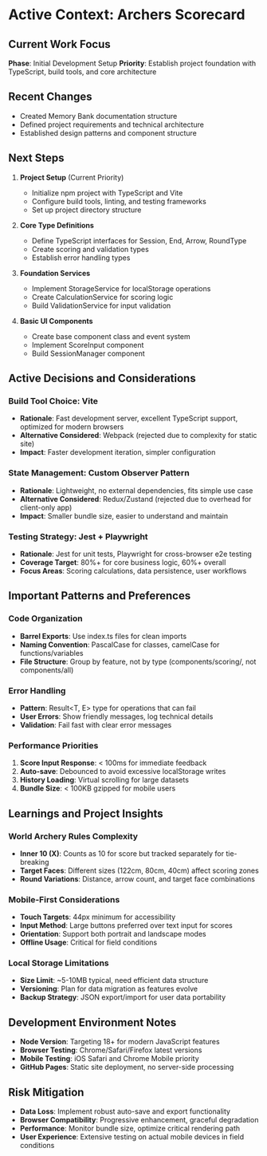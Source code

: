 # Active Context: Archers Scorecard

## Current Work Focus
**Phase**: Initial Development Setup
**Priority**: Establish project foundation with TypeScript, build tools, and core architecture

## Recent Changes
- Created Memory Bank documentation structure
- Defined project requirements and technical architecture
- Established design patterns and component structure

## Next Steps
1. **Project Setup** (Current Priority)
   - Initialize npm project with TypeScript and Vite
   - Configure build tools, linting, and testing frameworks
   - Set up project directory structure

2. **Core Type Definitions**
   - Define TypeScript interfaces for Session, End, Arrow, RoundType
   - Create scoring and validation types
   - Establish error handling types

3. **Foundation Services**
   - Implement StorageService for localStorage operations
   - Create CalculationService for scoring logic
   - Build ValidationService for input validation

4. **Basic UI Components**
   - Create base component class and event system
   - Implement ScoreInput component
   - Build SessionManager component

## Active Decisions and Considerations

### Build Tool Choice: Vite
- **Rationale**: Fast development server, excellent TypeScript support, optimized for modern browsers
- **Alternative Considered**: Webpack (rejected due to complexity for static site)
- **Impact**: Faster development iteration, simpler configuration

### State Management: Custom Observer Pattern
- **Rationale**: Lightweight, no external dependencies, fits simple use case
- **Alternative Considered**: Redux/Zustand (rejected due to overhead for client-only app)
- **Impact**: Smaller bundle size, easier to understand and maintain

### Testing Strategy: Jest + Playwright
- **Rationale**: Jest for unit tests, Playwright for cross-browser e2e testing
- **Coverage Target**: 80%+ for core business logic, 60%+ overall
- **Focus Areas**: Scoring calculations, data persistence, user workflows

## Important Patterns and Preferences

### Code Organization
- **Barrel Exports**: Use index.ts files for clean imports
- **Naming Convention**: PascalCase for classes, camelCase for functions/variables
- **File Structure**: Group by feature, not by type (components/scoring/, not components/all)

### Error Handling
- **Pattern**: Result<T, E> type for operations that can fail
- **User Errors**: Show friendly messages, log technical details
- **Validation**: Fail fast with clear error messages

### Performance Priorities
1. **Score Input Response**: < 100ms for immediate feedback
2. **Auto-save**: Debounced to avoid excessive localStorage writes
3. **History Loading**: Virtual scrolling for large datasets
4. **Bundle Size**: < 100KB gzipped for mobile users

## Learnings and Project Insights

### World Archery Rules Complexity
- **Inner 10 (X)**: Counts as 10 for score but tracked separately for tie-breaking
- **Target Faces**: Different sizes (122cm, 80cm, 40cm) affect scoring zones
- **Round Variations**: Distance, arrow count, and target face combinations

### Mobile-First Considerations
- **Touch Targets**: 44px minimum for accessibility
- **Input Method**: Large buttons preferred over text input for scores
- **Orientation**: Support both portrait and landscape modes
- **Offline Usage**: Critical for field conditions

### Local Storage Limitations
- **Size Limit**: ~5-10MB typical, need efficient data structure
- **Versioning**: Plan for data migration as features evolve
- **Backup Strategy**: JSON export/import for user data portability

## Development Environment Notes
- **Node Version**: Targeting 18+ for modern JavaScript features
- **Browser Testing**: Chrome/Safari/Firefox latest versions
- **Mobile Testing**: iOS Safari and Chrome Mobile priority
- **GitHub Pages**: Static site deployment, no server-side processing

## Risk Mitigation
- **Data Loss**: Implement robust auto-save and export functionality
- **Browser Compatibility**: Progressive enhancement, graceful degradation
- **Performance**: Monitor bundle size, optimize critical rendering path
- **User Experience**: Extensive testing on actual mobile devices in field conditions
